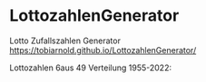 # LottozahlenGenerator

Lotto Zufallszahlen Generator
https://tobiarnold.github.io/LottozahlenGenerator/

Lottozahlen 6aus 49 Verteilung 1955-2022:

